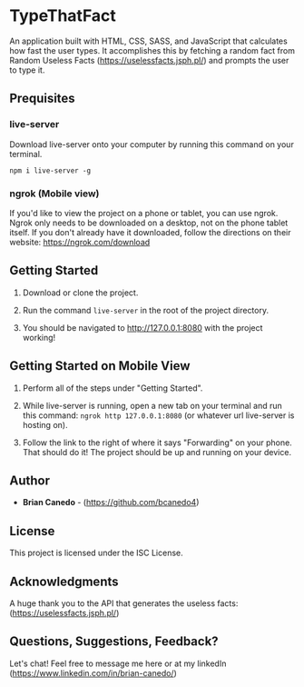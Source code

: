 # TypeThatFact

An application built with HTML, CSS, SASS, and JavaScript that calculates how fast the user types. It accomplishes this by fetching a random fact from Random Useless Facts (https://uselessfacts.jsph.pl/) and prompts the user to type it. 

## Prequisites 

### live-server
Download live-server onto your computer by running this command on your terminal. 
```
npm i live-server -g
```

### ngrok (Mobile view)
If you'd like to view the project on a phone or tablet, you can use ngrok. Ngrok only needs to be downloaded on a desktop, not on the phone tablet itself. If you don't already have it downloaded, follow the directions on their website: https://ngrok.com/download

## Getting Started

1. Download or clone the project.

2. Run the command ```live-server``` in the root of the project directory.

3. You should be navigated to http://127.0.0.1:8080 with the project working!

## Getting Started on Mobile View

1. Perform all of the steps under "Getting Started".

2. While live-server is running, open a new tab on your terminal and run this command: ```ngrok http 127.0.0.1:8080``` (or whatever url live-server is hosting on).

3. Follow the link to the right of where it says "Forwarding" on your phone. That should do it! The project should be up and running on your device.

## Author

* **Brian Canedo** - (https://github.com/bcanedo4)

## License

This project is licensed under the ISC License.

## Acknowledgments 

A huge thank you to the API that generates the useless facts: (https://uselessfacts.jsph.pl/) 

## Questions, Suggestions, Feedback? 

Let's chat! Feel free to message me here or at my linkedIn (https://www.linkedin.com/in/brian-canedo/)